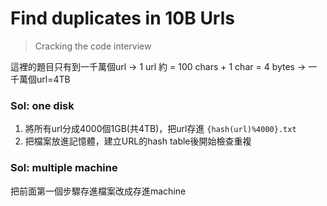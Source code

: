 # Find duplicates in 10B Urls

> Cracking the code interview


這裡的題目只有到一千萬個url → 1 url 約 = 100 chars + 1 char = 4 bytes → 一千萬個url=4TB

### Sol: one disk

1. 將所有url分成4000個1GB(共4TB)，把url存進 `{hash(url)%4000}.txt`
2. 把檔案放進記憶體，建立URL的hash table後開始檢查重複

### Sol: multiple machine

把前面第一個步驟存進檔案改成存進machine
